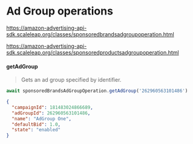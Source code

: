 # Ad Group operations
https://amazon-advertising-api-sdk.scaleleap.org/classes/sponsoredbrandsadgroupoperation.html

https://amazon-advertising-api-sdk.scaleleap.org/classes/sponsoredproductsadgroupoperation.html

#### getAdGroup
> Gets an ad group specified by identifier.

```Javascript
await sponsoredBrandsAdGroupOperation.getAdGroup('262960563101486')
```
```JSON
{
  "campaignId": 181483024866689,
  "adGroupId": 262960563101486,
  "name": "AdGroup One",
  "defaultBid": 1.0,
  "state": "enabled"
}
```